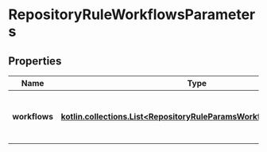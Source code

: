
# RepositoryRuleWorkflowsParameters

## Properties
Name | Type | Description | Notes
------------ | ------------- | ------------- | -------------
**workflows** | [**kotlin.collections.List&lt;RepositoryRuleParamsWorkflowFileReference&gt;**](RepositoryRuleParamsWorkflowFileReference.md) | Workflows that must pass for this rule to pass. | 



